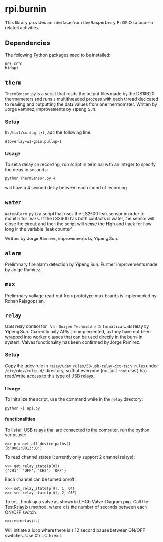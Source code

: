 # rpi.burnin
This library provides an interface from the Rasperberry Pi GPIO to burn-in
related activities.


## Dependencies
The following Python packages need to be installed:
```
RPi.GPIO
hidapi
```


## `therm`
`ThermSensor.py` is a script that reads the output files made by the DS18B20
thermometers and runs a multithreaded process with each thread dedicated to
reading and outputting the data values from one thermometer.  Written by Jorge
Ramirez, improvements by Yipeng Sun.

### Setup
In `/boot/config.txt`, add the following line:
```
dtoverlay=w1-gpio,pullup=1
```

### Usage
To set a delay on recording, run script in terminal with an integer to specify
the delay in seconds:
```
python ThermSensor.py 4
```
will have a 4 second delay between each round of recording.



## `water`
`WaterAlarm.py` is a script that uses the LS2600 leak sensor in order to monitor
for leaks. If the LS2600 has both contacts in water, the sensor will close the
circuit and then the script will sense the High and track for how long in the
variable 'leak counter'.

Written by Jorge Ramirez, improvements by Yipeng Sun.


## `alarm`
Preliminary fire alarm detection by Yipeng Sun. Further improvements made by
Jorge Ramirez.


## `mux`
Preliminary voltage read-out from prototype mux boards is implemented by Rohan
Rajagopalan.


## `relay`
USB relay control for ` Van Ooijen Technische Informatica` USB relay by Yipeng
Sun. Currently only APIs are implemented, as they have not been wrapped into
worker classes that can be used directly in the burn-in system.
Valves functionality has been confirmed by Jorge Ramirez. 



### Setup
Copy the udev rule in `relay/udev_rules/50-usb-relay-dct-tech.rules` under
`/etc/udev/rules.d/` directory, so that everyone (not just `root` user) has
read/write access to this type of USB relays.

### Usage
To initialize the script, use the command while in the ```relay``` directory:
```
python -i api.py
```

#### functionalities
To list all USB relays that are connected to the computer, run the python script use:
```
>>> p = get_all_device_paths()
[b'0001:0013:00']
```

To read channel states (currently only support 2 channel relays):
```
>>> get_relay_state(p[0])
{'CH1': 'OFF', 'CH2': 'OFF'}
```

Each channel can be turned on/off:
```
>>> set_relay_state(p[0], 1, ON)
>>> set_relay_state(p[0], 2, OFF)
```

To test, hook up a valve as shown in LHCb-Valve-Diagram.png. 
Call the TestRelay(x) method, where x is the number of seconds between each ON/OFF switch. 

```
>>>TestRelay(12)
```
Will initiate a loop where there is a 12 second pause between ON/OFF switches. Use Ctrl+C to exit.